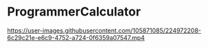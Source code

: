 # ProgrammerCalculator




https://user-images.githubusercontent.com/105871085/224972208-6c29c21e-e6c9-4752-a724-0f6359a07547.mp4

